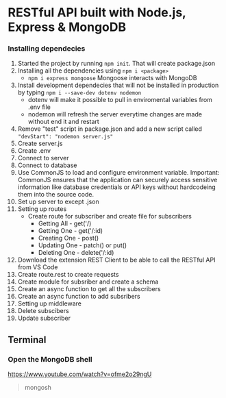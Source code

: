 # RESTful API built with Node.js, Express & MongoDB

### Installing dependecies

1. Started the project by running `npm init`. That will create package.json
2. Installing all the dependencies using `npm i <package>`
   - `npm i express mongoose`
     Mongoose interacts with MongoDB
3. Install development dependecies that will not be installed in production by typing `npm i --save-dev dotenv nodemon`
   - dotenv will make it possible to pull in enviromental variables from .env file
   - nodemon will refresh the server everytime changes are made without end it and restart
4. Remove "test" script in package.json and add a new script called `"devStart": "nodemon server.js"`
5. Create server.js
6. Create .env
7. Connect to server
8. Connect to database
9. Use CommonJS to load and configure environment variable.
   Important: CommonJS ensures that the application can securely access sensitive information like database credentials or API keys without hardcodeing them into the source code.
10. Set up server to except .json
11. Setting up routes
    - Create route for subscriber and create file for subscribers
      - Getting All - get('/)
      - Getting One - get('/:id)
      - Creating One - post()
      - Updating One - patch() or put()
      - Deleting One - delete('/:id)
12. Download the extension REST Client to be able to call the RESTful API from VS Code
13. Create route.rest to create requests
14. Create module for subsriber and create a schema
15. Create an async function to get all the subscribers
16. Create an async function to add subsribers
17. Setting up middleware
18. Delete subscibers
19. Update subscriber

## Terminal

### Open the MongoDB shell

https://www.youtube.com/watch?v=ofme2o29ngU

> mongosh
